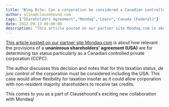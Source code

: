 ```yaml
---
title: "Blog Bite: Can a corporation be considered a Canadian controlled private corporation for taxation purposes when a majority of the voting shares are held by non-residents if the USA prevents non-resident shareholders from electing a majority of the directors?"
author: alina@clausehound.com
tags: ["Shareholders Agreement","Mondaq","Learn","Canada (Federal)"]
date: 2012-09-13 00:00:00
description: "This article posted on our partner site Mondaq.com is about how relevant the provisions of a USA are for determining tax status particularly as a Canadian controlled private corporation. The author d..."
---
```


[This article posted on our partner site Mondaq.com](http://www.mondaq.com/canada/x/196444/Corporate+Tax/Effect+Of+A+Unanimous+Shareholders+Agreement+On+CCPC+Status) is about how relevant the provisions of a **unanimous shareholders' agreement (USA)** are for determining tax status particularly as a Canadian controlled private corporation (CCPC).

The author discusses this decision and notes that for this taxation status, *de jure control* of the corporation must be considered including the USA. This case would allow flexibility for taxation insofar as it could allow corporation with non-resident majority shareholders to receive tax credits.

This comes to you as a part of Clausehound's exciting new collaboration with Mondaq!
